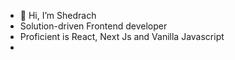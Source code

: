 - 👋 Hi, I’m Shedrach
- Solution-driven Frontend developer
- Proficient is React, Next Js and Vanilla Javascript
- 

<!---
S-Core21/S-Core21 is a ✨ special ✨ repository because its `README.md` (this file) appears on your GitHub profile.
You can click the Preview link to take a look at your changes.
--->
